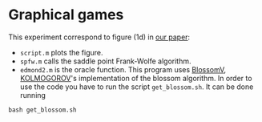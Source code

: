 # Graphical games
This experiment correspond to figure (1d) in [our paper](https://arxiv.org/abs/1610.07797):
 - `script.m` plots the figure.
 - `spfw.m` calls the saddle point Frank-Wolfe algorithm.
 - `edmond2.m` is the oracle function. This program uses [BlossomV](http://pub.ist.ac.at/~vnk/software.html), [KOLMOGOROV](http://pub.ist.ac.at/~vnk/)'s implementation of the blossom algorithm.
 In order to use the code you have to run the script `get_blossom.sh`. It can be done running
 ~~~
 bash get_blossom.sh
 ~~~
